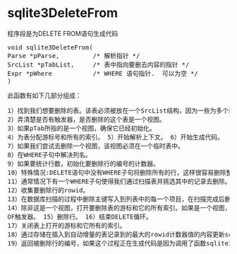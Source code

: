 # sqlite3DeleteFrom
程序段是为DELETE FROM语句生成代码
<pre>
void sqlite3DeleteFrom(
Parse *pParse,         /* 解析指针 */
SrcList *pTabList,     /* 表中指向要删去内容的指针 */
Expr *pWhere           /* WHERE 语句指针.  可以为空 */
)
</pre>
此函数有如下几部分组成：<pre>
1）找到我们想要删除的表。该表必须被放在一个SrcList结构，因为一些为多个表服务的子程序将被调用并且用Srclist参数来代替Table参数。
2）弄清楚是否有触发器，是否删除的这个表是一个视图。
3）如果pTab所指的是一个视图，确保它已经初始化。
4）为表分配游标号和所有的索引。
5）开始解析上下文。
6）开始生成代码。
7）如果我们尝试去删除一个视图，该视图必须在一个临时表中。
8）在WHERE子句中解决列名。
9）如果要统计行数，初始化要删除行的编号的计数器。
10）特殊情况:DELETE语句中没有WHERE子句将删除所有的行，这样很容易删除整个表，在之前的3.6.5版本，这个优化导致行被改变的计数器(由函数sqlite3_count_changes返回的值)。
11）通常情况下有一个WHERE子句使得我们通过扫描表并挑选其中的记录去删除。
12）收集要删除行的rowid。
13）在数据库扫描的过程中删除主键写入到列表中的每一个项目，在扫描完成后删除这些项目，因为删除的项目可以更改扫描的顺序。
14）除非这是一个视图，打开要删除表的游标和它的所有索引。如果是一个视图，唯一的影响就是要解除INSTEAD OF触发器。
15）删除行。
16）结束DELETE循环。
17）关闭表上打开的游标和它所有的索引。
18）通过存储在插入到自动增量的表记录到的最大的rowid计数器值的内容更新sqlite_sequence表。
19）返回被删除行的编号，如果这个过程正在生成代码是因为调用了函数sqlite3NestedParse(),没有调用回滚函数。</pre>
